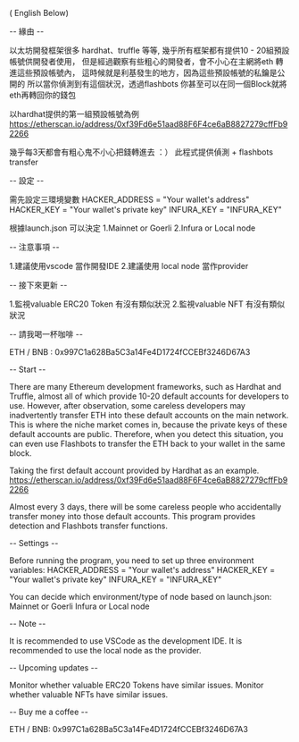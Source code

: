 ( English Below) 


-- 緣由 --

以太坊開發框架很多 hardhat、truffle 等等,
幾乎所有框架都有提供10 - 20組預設帳號供開發者使用，
但是經過觀察有些粗心的開發者，會不小心在主網將eth 轉進這些預設帳號內，
這時候就是利基發生的地方，因為這些預設帳號的私鑰是公開的
所以當你偵測到有這個狀況，透過flashbots 你甚至可以在同一個Block就將eth再轉回你的錢包

以hardhat提供的第一組預設帳號為例
https://etherscan.io/address/0xf39Fd6e51aad88F6F4ce6aB8827279cffFb92266

幾乎每3天都會有粗心鬼不小心把錢轉進去 ：）
此程式提供偵測 + flashbots transfer

-- 設定 --

需先設定三環境變數 
HACKER_ADDRESS = "Your wallet's address"
HACKER_KEY = "Your wallet's private key"
INFURA_KEY = "INFURA_KEY"

根據launch.json 可以決定
1.Mainnet or Goerli
2.Infura or Local node

-- 注意事項 --

1.建議使用vscode 當作開發IDE
2.建議使用 local node 當作provider

-- 接下來更新 --

1.監視valuable ERC20 Token 有沒有類似狀況
2.監視valuable NFT 有沒有類似狀況

-- 請我喝一杯咖啡 --

ETH / BNB : 0x997C1a628Ba5C3a14Fe4D1724fCCEBf3246D67A3


-- Start --

There are many Ethereum development frameworks, such as Hardhat and Truffle, almost all of which provide 10-20 default accounts for developers to use. However, after observation, some careless developers may inadvertently transfer ETH into these default accounts on the main network. This is where the niche market comes in, because the private keys of these default accounts are public. Therefore, when you detect this situation, you can even use Flashbots to transfer the ETH back to your wallet in the same block.

Taking the first default account provided by Hardhat as an example.
https://etherscan.io/address/0xf39Fd6e51aad88F6F4ce6aB8827279cffFb92266

Almost every 3 days, there will be some careless people who accidentally transfer money into those default accounts. This program provides detection and Flashbots transfer functions.

-- Settings --

Before running the program, you need to set up three environment variables:
HACKER_ADDRESS = "Your wallet's address"
HACKER_KEY = "Your wallet's private key"
INFURA_KEY = "INFURA_KEY"

You can decide which environment/type of node based on launch.json:
Mainnet or Goerli
Infura or Local node

-- Note --

It is recommended to use VSCode as the development IDE.
It is recommended to use the local node as the provider.

-- Upcoming updates --

Monitor whether valuable ERC20 Tokens have similar issues.
Monitor whether valuable NFTs have similar issues.

-- Buy me a coffee --

ETH / BNB: 0x997C1a628Ba5C3a14Fe4D1724fCCEBf3246D67A3





                      
            

